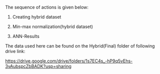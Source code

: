 The sequence of actions is given below:

1. Creating hybrid dataset

2. Min-max normalization(hybrid dataset)

3. ANN-Results

The data used here can be found on the Hybrid(Final) folder of following drive link:

https://drive.google.com/drive/folders/1s7EC4s_-hP9q5vEhs-3vAubspcZbBADK?usp=sharing
